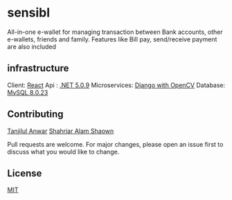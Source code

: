 # sensibl
All-in-one e-wallet for managing transaction between Bank accounts, other e-wallets, friends and family. Features like Bill pay, send/receive payment are also included

## infrastructure
Client: [React](https://reactjs.org/)
Api : [.NET 5.0.9](https://dotnet.microsoft.com/download/dotnet/5.0)
Microservices: [Django with OpenCV](https://www.djangoproject.com/)
Database: [MySQL 8.0.23](https://dev.mysql.com/doc/relnotes/mysql/8.0/en/news-8-0-23.html)




## Contributing
[Tanjilul Anwar](https://github.com/TanjilulAnwar) [Shahriar Alam Shaown](https://github.com/TanjilulAnwar)

Pull requests are welcome. For major changes, please open an issue first to discuss what you would like to change.


## License
[MIT](https://choosealicense.com/licenses/mit/)